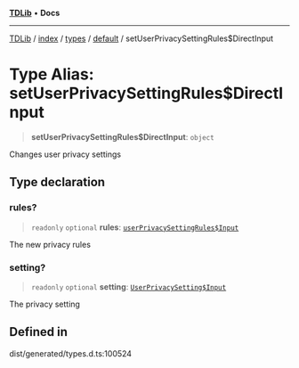 [**TDLib**](../../../../../../README.md) • **Docs**

***

[TDLib](../../../../../../modules.md) / [index](../../../../../README.md) / [types](../../../README.md) / [default](../README.md) / setUserPrivacySettingRules$DirectInput

# Type Alias: setUserPrivacySettingRules$DirectInput

> **setUserPrivacySettingRules$DirectInput**: `object`

Changes user privacy settings

## Type declaration

### rules?

> `readonly` `optional` **rules**: [`userPrivacySettingRules$Input`](userPrivacySettingRules$Input.md)

The new privacy rules

### setting?

> `readonly` `optional` **setting**: [`UserPrivacySetting$Input`](UserPrivacySetting$Input.md)

The privacy setting

## Defined in

dist/generated/types.d.ts:100524
